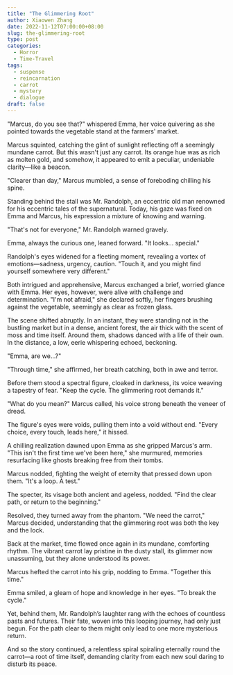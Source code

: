 ```yaml
---
title: "The Glimmering Root"
author: Xiaowen Zhang
date: 2022-11-12T07:00:00+08:00
slug: the-glimmering-root
type: post
categories:
  - Horror
  - Time-Travel
tags:
  - suspense
  - reincarnation
  - carrot
  - mystery
  - dialogue
draft: false
---
```


"Marcus, do you see that?" whispered Emma, her voice quivering as she pointed towards the vegetable stand at the farmers' market.

Marcus squinted, catching the glint of sunlight reflecting off a seemingly mundane carrot. But this wasn't just any carrot. Its orange hue was as rich as molten gold, and somehow, it appeared to emit a peculiar, undeniable clarity—like a beacon.

"Clearer than day," Marcus mumbled, a sense of foreboding chilling his spine. 

Standing behind the stall was Mr. Randolph, an eccentric old man renowned for his eccentric tales of the supernatural. Today, his gaze was fixed on Emma and Marcus, his expression a mixture of knowing and warning.

"That's not for everyone," Mr. Randolph warned gravely.

Emma, always the curious one, leaned forward. "It looks... special."

Randolph's eyes widened for a fleeting moment, revealing a vortex of emotions—sadness, urgency, caution. "Touch it, and you might find yourself somewhere very different."

Both intrigued and apprehensive, Marcus exchanged a brief, worried glance with Emma. Her eyes, however, were alive with challenge and determination. "I'm not afraid," she declared softly, her fingers brushing against the vegetable, seemingly as clear as frozen glass.

The scene shifted abruptly. In an instant, they were standing not in the bustling market but in a dense, ancient forest, the air thick with the scent of moss and time itself. Around them, shadows danced with a life of their own. In the distance, a low, eerie whispering echoed, beckoning.

"Emma, are we...?"

"Through time," she affirmed, her breath catching, both in awe and terror.

Before them stood a spectral figure, cloaked in darkness, its voice weaving a tapestry of fear. "Keep the cycle. The glimmering root demands it."

"What do you mean?" Marcus called, his voice strong beneath the veneer of dread.

The figure's eyes were voids, pulling them into a void without end. "Every choice, every touch, leads here," it hissed.

A chilling realization dawned upon Emma as she gripped Marcus's arm. "This isn't the first time we've been here," she murmured, memories resurfacing like ghosts breaking free from their tombs.

Marcus nodded, fighting the weight of eternity that pressed down upon them. "It's a loop. A test."

The specter, its visage both ancient and ageless, nodded. "Find the clear path, or return to the beginning."

Resolved, they turned away from the phantom. "We need the carrot," Marcus decided, understanding that the glimmering root was both the key and the lock.

Back at the market, time flowed once again in its mundane, comforting rhythm. The vibrant carrot lay pristine in the dusty stall, its glimmer now unassuming, but they alone understood its power.

Marcus hefted the carrot into his grip, nodding to Emma. "Together this time."

Emma smiled, a gleam of hope and knowledge in her eyes. "To break the cycle."

Yet, behind them, Mr. Randolph’s laughter rang with the echoes of countless pasts and futures. Their fate, woven into this looping journey, had only just begun. For the path clear to them might only lead to one more mysterious return.

And so the story continued, a relentless spiral spiraling eternally round the carrot—a root of time itself, demanding clarity from each new soul daring to disturb its peace.